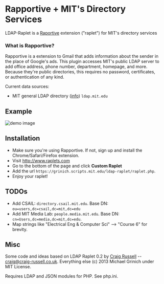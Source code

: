 # Rapportive + MIT's Directory Services

LDAP-Raplet is a [Raportive](http://rapportive.com) extension ("raplet") for MIT's directory services

### What is Rapportive?

Rapportive is a extension to Gmail that adds information  about the sender in the place of Google's ads. This plugin accesses MIT's public LDAP server to add office address, phone number, department, homepage, and more. Because they're public directories, this requires no password, certificates, or authentication of any kind. 

Current data sources:
- MIT general LDAP directory ([info](http://ist.mit.edu/ldap-directory)) `ldap.mit.edu`

## Example

![demo image](http://i.imgur.com/YhxXYWa.png "Example for Hal Abelson")

## Installation

* Make sure you're using Rapportive. If not, sign up and install the Chrome/Safari/Firefox extension.
* Visit http://www.raplets.com
* Go to the bottom of the page and click **Custom Raplet**
* Add the url `https://grinich.scripts.mit.edu/ldap-raplet/raplet.php`. 
* Enjoy your raplet! 

## TODOs
* Add CSAIL: `directory.csail.mit.edu`. Base DN: `ou=users,dc=csail,dc=mit,dc=edu`
* Add MIT Media Lab: `people.media.mit.edu`. Base DN: `cn=Users,dc=media,dc=mit,dc=edu`. 
* Map strings like "Electrical Eng & Computer Sci" --> "Course 6" for brevity.


## Misc

Some code and ideas based on LDAP Raplet 0.2 by [Craig Russell](http://www.craig-russell.co.uk) -- <craig@craig-russell.co.uk>. Everything else (c) 2013 Michael Grinich under MIT License.

Requires LDAP and JSON modules for PHP. See php.ini.
